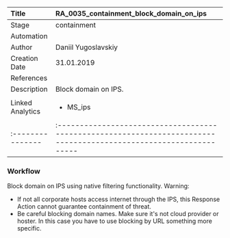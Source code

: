 | Title          | RA_0035_containment_block_domain_on_ips                                                                                                      |
|:---------------|:-----------------------------------------------------------------------------------------------------------------|
| Stage    | containment                                                            |
| Automation | <ul></ul> |
| Author    | Daniil Yugoslavskiy                                                          |
| Creation Date    | 31.01.2019                                            |
| References     | <ul></ul>                                  |
| Description    | Block domain on IPS.                                                               |
| Linked Analytics | <ul><li>MS_ips</li></ul> |
|:---------------|:-----------------------------------------------------------------------------------------------------------------|


### Workflow

Block domain on IPS using native filtering functionality.
Warning: 
- If not all corporate hosts access internet through the IPS, this Response Action cannot guarantee containment of threat.
- Be careful blocking domain names. Make sure it's not cloud provider or hoster. In this case you have to use blocking by URL something more specific.